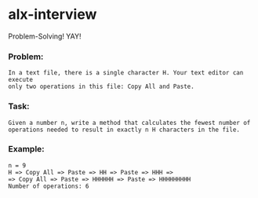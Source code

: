 # alx-interview

Problem-Solving! YAY!

### Problem: 
    In a text file, there is a single character H. Your text editor can execute
    only two operations in this file: Copy All and Paste. 
### Task: 
    Given a number n, write a method that calculates the fewest number of 
    operations needed to result in exactly n H characters in the file.
### Example:
    n = 9
    H => Copy All => Paste => HH => Paste => HHH =>
    => Copy All => Paste => HHHHHH => Paste => HHHHHHHHH
    Number of operations: 6
